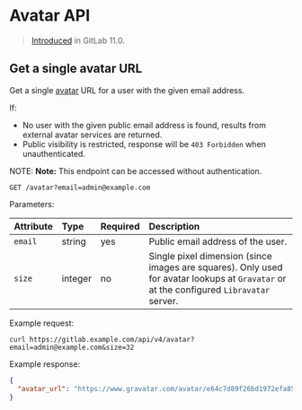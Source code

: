 # Avatar API

> [Introduced](https://gitlab.com/gitlab-org/gitlab-foss/merge_requests/19121) in GitLab 11.0.

## Get a single avatar URL

Get a single [avatar](../user/profile/index.md#profile-settings) URL for a user with the given email address.

If:

- No user with the given public email address is found, results from external avatar services are
  returned.
- Public visibility is restricted, response will be `403 Forbidden` when unauthenticated.

NOTE: **Note:**
This endpoint can be accessed without authentication.

```text
GET /avatar?email=admin@example.com
```

Parameters:

| Attribute | Type    | Required | Description                                                                                                                             |
|:----------|:--------|:---------|:----------------------------------------------------------------------------------------------------------------------------------------|
| `email`   | string  | yes      | Public email address of the user.                                                                                                       |
| `size`    | integer | no       | Single pixel dimension (since images are squares). Only used for avatar lookups at `Gravatar` or at the configured `Libravatar` server. |

Example request:

```shell
curl https://gitlab.example.com/api/v4/avatar?email=admin@example.com&size=32
```

Example response:

```json
{
  "avatar_url": "https://www.gravatar.com/avatar/e64c7d89f26bd1972efa854d13d7dd61?s=64&d=identicon"
}
```
